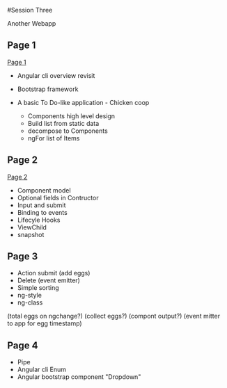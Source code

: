 #Session Three

Another Webapp

## Page 1
[Page 1](page1.md)

+ Angular cli overview revisit
 
+ Bootstrap framework
 
+ A basic To Do-like application - Chicken coop

  + Components high level design
  + Build list from static data
  + decompose to Components
  + ngFor list of Items
  
  
## Page 2
[Page 2](page2.md) 
  
+ Component model
+ Optional fields in Contructor
+ Input and submit
+ Binding to events
+ Lifecyle Hooks
+ ViewChild
+ snapshot
  
## Page 3
  
+ Action submit (add eggs)
+ Delete (event emitter)
+ Simple sorting
+ ng-style
+ ng-class

(total eggs on ngchange?)
(collect eggs?)
(compont output?)
(event mitter to app for egg timestamp)


## Page 4

+ Pipe
+ Angular cli Enum
+ Angular bootstrap component "Dropdown"
  
  
 
  